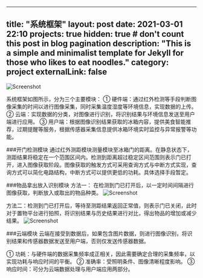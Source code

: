 <!-----
title: ":ramen: Indigo, minimalist jekyll theme"
layout: post
date: 2016-01-23 22:10
tag: jekyll
image: https://sergiokopplin.github.io/indigo/assets/images/jekyll-logo-light-solid.png
headerImage: true
projects: true
hidden: true # don't count this post in blog pagination
description: "This is a simple and minimalist template for Jekyll for those who likes to eat noodles."
category: project
author: johndoe
externalLink: false
----->

<!-----
title: "系统框架"
layout: post
date: 2021-03-01 22:10
tag: jekyll
image: https://sergiokopplin.github.io/indigo/assets/images/jekyll-logo-light-solid.png
headerImage: true
projects: true
hidden: true # don't count this post in blog pagination
description: "This is a simple and minimalist template for Jekyll for those who likes to eat noodles."
category: project
author: johndoe
externalLink: false
----->



---
title: "系统框架"
layout: post
date: 2021-03-01 22:10
projects: true
hidden: true # don't count this post in blog pagination
description: "This is a simple and minimalist template for Jekyll for those who likes to eat noodles."
category: project
externalLink: false
---

![Screenshot](https://raw.githubusercontent.com/sergiokopplin/indigo/gh-pages/assets/assets/images/jekyll-logo-light-solid.png)


系统框架如图所示，分为三个主要模块：
① 硬件端：通过红外检测等手段判断图像采集的时间以进行图像采集，同时采集温度湿度等环境信息，实现数据的上传。
② 云端：实现数据的分类，对图像进行识别，将识别结果与环境信息发送至用户端进行应用。
③ 用户端：根据图像识别结果获取的冰箱内容，提供美食智能推荐，过期提醒等服务，根据传感器采集信息提供冰箱环境实时监控与异常报警等功能。


###开门检测模块
通过红外测距模块测量模块至冰箱门的距离。在静息状态下，测距结果将稳定在一个范围区间内。检测到距离超过稳定区间范围则表示门已打开，进入图像获取阶段。图像获取的触发方式可采用查询方式与中断方式实现，查询方式可以简化电路结构，中断方式可以提供更低的功耗。具体选择手段暂定。

###物品拿出放入识别模块
方法一：
在检测到门已打开后，以一定时间间隔进行图像获取，判断放入或取出的物品种类。
![Screenshot](https://raw.githubusercontent.com/sergiokopplin/indigo/gh-pages/assets/assets/images/open1.png)


方法二：检测到门已打开后，等待至测距结果返回正常值，则表示门已关闭，此时对于置物平台进行拍照，将识别结果与历史结果进行对比，得出物品的增加或减少结果。
![Screenshot](https://raw.githubusercontent.com/sergiokopplin/indigo/gh-pages/assets/assets/images/open2.png)



###云端模块
云端在接受到数据后，如果包含图片数据，则进行图像识别，将识别结果和传感器数据发送至用户端，否则仅发送传感器数据。

① 功耗：与硬件端的数据采集频率成正相关，因此需要确定合理的采集频率，以实现功耗与响应时间的平衡。
② 准确率：受照明条件、图像清晰程度影响。
③ 响应时间：可分为云端数据处理与用户端应用两部分。

<!-----

What has inside?

- Gulp
- BrowserSync
- Stylus
- SVG
- Travis
- No JS
- [98/100](https://developers.google.com/speed/pagespeed/insights/?url=http%3A%2F%2Fsergiokopplin.github.io%2Findigo%2F)

---

[Check it out](https://sergiokopplin.github.io/indigo/) here.
If you need some help, just [tell me](https://github.com/sergiokopplin/indigo/issues).
-->